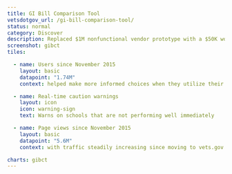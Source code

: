 ```yaml
---
title: GI Bill Comparison Tool
vetsdotgov_url: /gi-bill-comparison-tool/
status: normal
category: Discover
description: Replaced $1M nonfunctional vendor prototype with a $50K working product in 2 weeks
screenshot: gibct
tiles:

  - name: Users since November 2015
    layout: basic
    datapoint: "1.74M"
    context: helped make more informed choices when they utilize their hard-earned GI Bill benefits

  - name: Real-time caution warnings
    layout: icon
    icon: warning-sign
    text: Warns on schools that are not performing well immediately

  - name: Page views since November 2015
    layout: basic
    datapoint: "5.6M"
    context: with traffic steadily increasing since moving to vets.gov

charts: gibct
---
```

